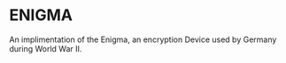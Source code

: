 # ENIGMA
An implimentation of the Enigma, an encryption Device used by Germany during World War II.
